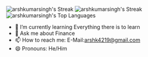 

![arshkumarsingh's Streak](https://github-readme-streak-stats.herokuapp.com/?user=arshkumarsingh&theme=vue-dark&hide_border=true)
![arshkumarsingh's Streak](https://github-readme-streak-stats.herokuapp.com/?user=arshkumarsingh&theme=vue-dark&hide_border=true)
![arshkumarsingh's Top Languages](https://github-readme-stats.vercel.app/api/top-langs/?username=arshkumarsingh&theme=vue-dark&show_icons=true&hide_border=true&layout=compact)


- 🌱 I’m currently learning Everything there is to learn
- 💬 Ask me about Finance
- 📫 How to reach me: E-Mail:arshk4219@gmail.com
- 😄 Pronouns: He/Him


